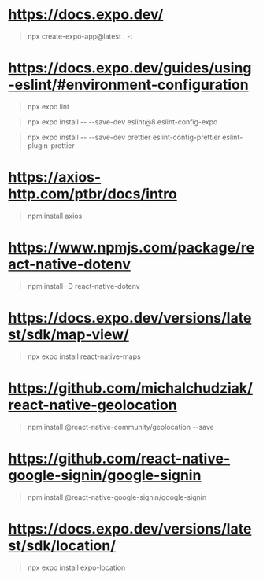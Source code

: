 # https://docs.expo.dev/

> npx create-expo-app@latest . -t

# https://docs.expo.dev/guides/using-eslint/#environment-configuration

> npx expo lint

> npx expo install -- --save-dev eslint@8 eslint-config-expo

> npx expo install -- --save-dev prettier eslint-config-prettier eslint-plugin-prettier

# https://axios-http.com/ptbr/docs/intro

> npm install axios

# https://www.npmjs.com/package/react-native-dotenv

> npm install -D react-native-dotenv

# https://docs.expo.dev/versions/latest/sdk/map-view/

> npx expo install react-native-maps

# https://github.com/michalchudziak/react-native-geolocation

> npm install @react-native-community/geolocation --save

# https://github.com/react-native-google-signin/google-signin

> npm install @react-native-google-signin/google-signin

# https://docs.expo.dev/versions/latest/sdk/location/

> npx expo install expo-location